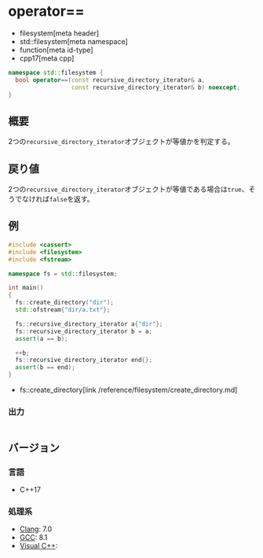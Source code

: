 # operator==
* filesystem[meta header]
* std::filesystem[meta namespace]
* function[meta id-type]
* cpp17[meta cpp]

```cpp
namespace std::filesystem {
  bool operator==(const recursive_directory_iterator& a,
                  const recursive_directory_iterator& b) noexcept;
}
```

## 概要
2つの`recursive_directory_iterator`オブジェクトが等値かを判定する。


## 戻り値
2つの`recursive_directory_iterator`オブジェクトが等値である場合は`true`、そうでなければ`false`を返す。


## 例
```cpp example
#include <cassert>
#include <filesystem>
#include <fstream>

namespace fs = std::filesystem;

int main()
{
  fs::create_directory("dir");
  std::ofstream{"dir/a.txt"};

  fs::recursive_directory_iterator a{"dir"};
  fs::recursive_directory_iterator b = a;
  assert(a == b);

  ++b;
  fs::recursive_directory_iterator end{};
  assert(b == end);
}
```
* fs::create_directory[link /reference/filesystem/create_directory.md]

### 出力
```
```

## バージョン
### 言語
- C++17

### 処理系
- [Clang](/implementation.md#clang): 7.0
- [GCC](/implementation.md#gcc): 8.1
- [Visual C++](/implementation.md#visual_cpp):
